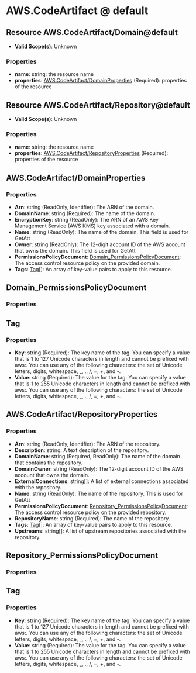 # AWS.CodeArtifact @ default

## Resource AWS.CodeArtifact/Domain@default
* **Valid Scope(s)**: Unknown
### Properties
* **name**: string: the resource name
* **properties**: [AWS.CodeArtifact/DomainProperties](#awscodeartifactdomainproperties) (Required): properties of the resource

## Resource AWS.CodeArtifact/Repository@default
* **Valid Scope(s)**: Unknown
### Properties
* **name**: string: the resource name
* **properties**: [AWS.CodeArtifact/RepositoryProperties](#awscodeartifactrepositoryproperties) (Required): properties of the resource

## AWS.CodeArtifact/DomainProperties
### Properties
* **Arn**: string (ReadOnly, Identifier): The ARN of the domain.
* **DomainName**: string (Required): The name of the domain.
* **EncryptionKey**: string (ReadOnly): The ARN of an AWS Key Management Service (AWS KMS) key associated with a domain.
* **Name**: string (ReadOnly): The name of the domain. This field is used for GetAtt
* **Owner**: string (ReadOnly): The 12-digit account ID of the AWS account that owns the domain. This field is used for GetAtt
* **PermissionsPolicyDocument**: [Domain_PermissionsPolicyDocument](#domainpermissionspolicydocument): The access control resource policy on the provided domain.
* **Tags**: [Tag](#tag)[]: An array of key-value pairs to apply to this resource.

## Domain_PermissionsPolicyDocument
### Properties

## Tag
### Properties
* **Key**: string (Required): The key name of the tag. You can specify a value that is 1 to 127 Unicode characters in length and cannot be prefixed with aws:. You can use any of the following characters: the set of Unicode letters, digits, whitespace, _, ., /, =, +, and -. 
* **Value**: string (Required): The value for the tag. You can specify a value that is 1 to 255 Unicode characters in length and cannot be prefixed with aws:. You can use any of the following characters: the set of Unicode letters, digits, whitespace, _, ., /, =, +, and -. 

## AWS.CodeArtifact/RepositoryProperties
### Properties
* **Arn**: string (ReadOnly, Identifier): The ARN of the repository.
* **Description**: string: A text description of the repository.
* **DomainName**: string (Required, ReadOnly): The name of the domain that contains the repository.
* **DomainOwner**: string (ReadOnly): The 12-digit account ID of the AWS account that owns the domain.
* **ExternalConnections**: string[]: A list of external connections associated with the repository.
* **Name**: string (ReadOnly): The name of the repository. This is used for GetAtt
* **PermissionsPolicyDocument**: [Repository_PermissionsPolicyDocument](#repositorypermissionspolicydocument): The access control resource policy on the provided repository.
* **RepositoryName**: string (Required): The name of the repository.
* **Tags**: [Tag](#tag)[]: An array of key-value pairs to apply to this resource.
* **Upstreams**: string[]: A list of upstream repositories associated with the repository.

## Repository_PermissionsPolicyDocument
### Properties

## Tag
### Properties
* **Key**: string (Required): The key name of the tag. You can specify a value that is 1 to 127 Unicode characters in length and cannot be prefixed with aws:. You can use any of the following characters: the set of Unicode letters, digits, whitespace, _, ., /, =, +, and -. 
* **Value**: string (Required): The value for the tag. You can specify a value that is 1 to 255 Unicode characters in length and cannot be prefixed with aws:. You can use any of the following characters: the set of Unicode letters, digits, whitespace, _, ., /, =, +, and -. 

